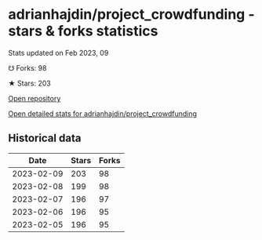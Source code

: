 # adrianhajdin/project_crowdfunding - stars & forks statistics

Stats updated on Feb 2023, 09

☋ Forks: 98

★ Stars: 203

[Open repository](https://github.com/adrianhajdin/project_crowdfunding)

[Open detailed stats for adrianhajdin/project_crowdfunding](https://reviewgithub.com/rep/adrianhajdin/project_crowdfunding)

## Historical data
| Date | Stars | Forks |
|------|-------|-------|
| 2023-02-09 | 203 | 98 | 
| 2023-02-08 | 199 | 98 | 
| 2023-02-07 | 196 | 97 | 
| 2023-02-06 | 196 | 95 | 
| 2023-02-05 | 196 | 95 | 

